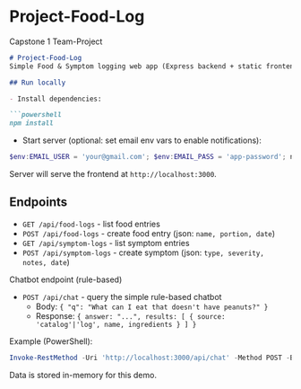 # Project-Food-Log
Capstone 1 Team-Project 

```markdown
# Project-Food-Log
Simple Food & Symptom logging web app (Express backend + static frontend).

## Run locally

- Install dependencies:

```powershell
npm install
```

- Start server (optional: set email env vars to enable notifications):

```powershell
$env:EMAIL_USER = 'your@gmail.com'; $env:EMAIL_PASS = 'app-password'; npm start
```

Server will serve the frontend at `http://localhost:3000`.

## Endpoints

- `GET /api/food-logs` - list food entries
- `POST /api/food-logs` - create food entry (json: `name, portion, date`)
- `GET /api/symptom-logs` - list symptom entries
- `POST /api/symptom-logs` - create symptom (json: `type, severity, notes, date`)

Chatbot endpoint (rule-based)

- `POST /api/chat` - query the simple rule-based chatbot
	- Body: `{ "q": "What can I eat that doesn't have peanuts?" }`
	- Response: `{ answer: "...", results: [ { source: 'catalog'|'log', name, ingredients } ] }`

Example (PowerShell):

```powershell
Invoke-RestMethod -Uri 'http://localhost:3000/api/chat' -Method POST -Body (ConvertTo-Json @{ q = "What can I eat that doesn't have peanuts?" }) -ContentType 'application/json'
```

Data is stored in-memory for this demo.

```
